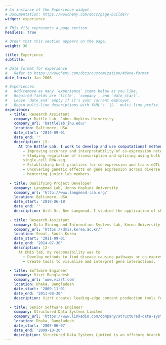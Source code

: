 ```yaml
---
# An instance of the Experience widget.
# Documentation: https://wowchemy.com/docs/page-builder/
widget: experience

# This file represents a page section.
headless: true

# Order that this section appears on the page.
weight: 30

title: Experience
subtitle:

# Date format for experience
#   Refer to https://wowchemy.com/docs/customization/#date-format
date_format: Jan 2006

# Experiences.
#   Add/remove as many `experience` items below as you like.
#   Required fields are `title`, `company`, and `date_start`.
#   Leave `date_end` empty if it's your current employer.
#   Begin multi-line descriptions with YAML's `|2-` multi-line prefix.
experience:
  - title: Research Assistant
    company: Battle Lab, Johns Hopkins University
    company_url: 'battlelab.jhu.edu/'
    location: Baltimore, USA
    date_start: '2014-09-01'
    date_end: ''
    description: |2-
      At the Battle Lab, I work to develop and use computational methods to understand, analyze and interpret gene regulation in humans. Here, my responsibilities include:
        - Improving accuracy and interpretability of co-expression networks,
        - Studying regulation of transcription and splicing using bulk and
        single-cell RNA-seq,
        - Establishing best practices for co-expression and trans-eQTL analysis,
        - Uncovering genetic effects on gene expression across diverse human tissues as part of two big consortia (GTEx and eQTLGen) and other collaborations, and
        - Mentoring junior lab members.
        
  - title: Qualifying Project Developer
    company: Langmead Lab, Johns Hopkins University
    company_url: 'http://www.langmead-lab.org/'
    location: Baltimore, USA
    date_start: '2019-06-18'
    date_end: ''
    description: With Dr. Ben Langmead, I studied the application of sketch data structures in computational genomics. We showed that the conservative count-min sketch consistently provides more accurate estimates than the regular count-min sketch. We also developed two sketch algorithms – offline count-min sketch and offline conservative count-min sketch – that visit the k-mers multiple times to improve estimates.
        
  - title: Research Assistant
    company: Data Mining and Information Systems Lab, Korea University
    company_url: 'https://dmis.korea.ac.kr/'
    location: Seoul, South Korea
    date_start: '2011-09-01'
    date_end: '2014-07-30'
    description: |2-
      At DMIS lab, my responsibility was to
        - Develop methods to find disease-causing pathways or co-expressed genes using microarray gene expression profiles, and
        - Create tools to visualize and interpret gene interactions.

  - title: Software Engineer
    company: Vizrt Bangladesh
    company_url: 'www.vizrt.com'
    location: Dhaka, Bangladesh
    date_start: '2009-11-01'
    date_end: '2011-08-30'
    description: Vizrt creates leading-edge content production tools for the digital media industry. As a Scrum Master of the Media Asset Management (MAM) application team, I designed and developed <a href="https://www.vizrt.com/en/support/component-updates/Logger-7-2-0" target="_blank"> a media logger tool </a> to annotate scenes in a video. As a developer of the <a href="http://docs.escenic.com/widget-user-guide/3.0/what_is_a_widget_.html" target="_blank"> Escenic Widget Framework </a> team, I developed templates for displaying contents on a publication page.
    
  - title: Senior Software Engineer
    company: Structured Data Systems Limited
    company_url: 'https://www.linkedin.com/company/structured-data-systems-limited/about/'
    location: Dhaka, Bangladesh
    date_start: '2007-06-07'
    date_end: '2009-10-30'
    description: Structured Data Systems Limited is an offshore branch of <a href="www.afrigis.co.za" target="_blank">AfriGIS</a>, a geographic information based company in South Africa. I designed and developed the <a href="https://developers.afrigis.co.za/javascript-api/" target="_blank"> javascript API </a> framework for their map services.
---
```

